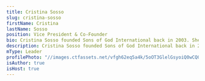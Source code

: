 ```yaml
---
title: Cristina Sosso
slug: cristina-sosso
firstName: Cristina
lastName: Sosso
position: Vice President & Co-Founder
bio: Cristina Sosso founded Sons of God International back in 2003. She also operates as Senior Pastor at Freedom Fellowship Church in San Antonio, Texas.
description: Cristina Sosso founded Sons of God International back in 2003. She also operates as Senior Pastor at Freedom Fellowship Church in San Antonio, Texas.
mType: Leader
profilePhoto: "//images.ctfassets.net/vfgh62eq5a4k/5oOT3GlelGsyoiQ0wCQ0aW/0bc611132c451900357c9624ac2ac895/Matt-Damon-as-Jason-Bourne.jpg"
isAuthor: true
isHost: true
---
```

